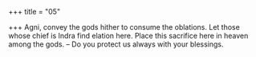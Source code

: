 +++
title = "05"

+++
Agni, convey the gods hither to consume the oblations. Let those whose  chief is Indra find elation here.
Place this sacrifice here in heaven among the gods. – Do you protect us  always with your blessings.